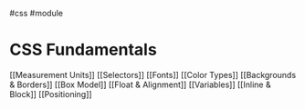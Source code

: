 #css #module 

# CSS Fundamentals
[[Measurement Units]]
[[Selectors]]
[[Fonts]]
[[Color Types]]
[[Backgrounds & Borders]]
[[Box Model]]
[[Float & Alignment]]
[[Variables]]
[[Inline & Block]]
[[Positioning]]